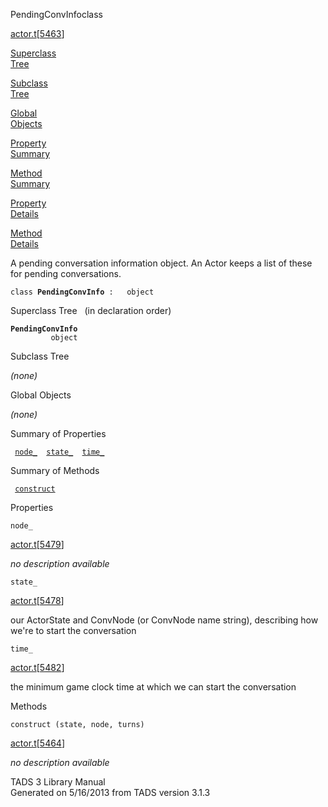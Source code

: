 <span class="title">PendingConvInfo</span><span class="type">class</span>

[actor.t](../file/actor.t.html)\[[5463](../source/actor.t.html#5463)\]

[Superclass  
Tree](#_SuperClassTree_)

[Subclass  
Tree](#_SubClassTree_)

[Global  
Objects](#_ObjectSummary_)

[Property  
Summary](#_PropSummary_)

[Method  
Summary](#_MethodSummary_)

[Property  
Details](#_Properties_)

[Method  
Details](#_Methods_)

<div class="fdesc">

A pending conversation information object. An Actor keeps a list of
these for pending conversations.

`class `**`PendingConvInfo`**` :   object`

</div>

<span id="_SuperClassTree_"></span>

<div class="mjhd">

<span class="hdln">Superclass Tree</span>   (in declaration order)

</div>

**`PendingConvInfo`**  
`         object`  
<span id="_SubClassTree_"></span>

<div class="mjhd">

<span class="hdln">Subclass Tree</span>  

</div>

*(none)* <span id="_ObjectSummary_"></span>

<div class="mjhd">

<span class="hdln">Global Objects</span>  

</div>

*(none)* <span id="_PropSummary_"></span>

<div class="mjhd">

<span class="hdln">Summary of Properties</span>  

</div>

` `[`node_`](#node_)`  `[`state_`](#state_)`  `[`time_`](#time_)`  `

<span id="_MethodSummary_"></span>

<div class="mjhd">

<span class="hdln">Summary of Methods</span>  

</div>

` `[`construct`](#construct)`  `

<span id="_Properties_"></span>

<div class="mjhd">

<span class="hdln">Properties</span>  

</div>

<span id="node_"></span>

`node_`

[actor.t](../file/actor.t.html)\[[5479](../source/actor.t.html#5479)\]

<div class="desc">

*no description available*

</div>

<span id="state_"></span>

`state_`

[actor.t](../file/actor.t.html)\[[5478](../source/actor.t.html#5478)\]

<div class="desc">

our ActorState and ConvNode (or ConvNode name string), describing how
we're to start the conversation

</div>

<span id="time_"></span>

`time_`

[actor.t](../file/actor.t.html)\[[5482](../source/actor.t.html#5482)\]

<div class="desc">

the minimum game clock time at which we can start the conversation

</div>

<span id="_Methods_"></span>

<div class="mjhd">

<span class="hdln">Methods</span>  

</div>

<span id="construct"></span>

`construct (state, node, turns)`

[actor.t](../file/actor.t.html)\[[5464](../source/actor.t.html#5464)\]

<div class="desc">

*no description available*

</div>

<div class="ftr">

TADS 3 Library Manual  
Generated on 5/16/2013 from TADS version 3.1.3

</div>

